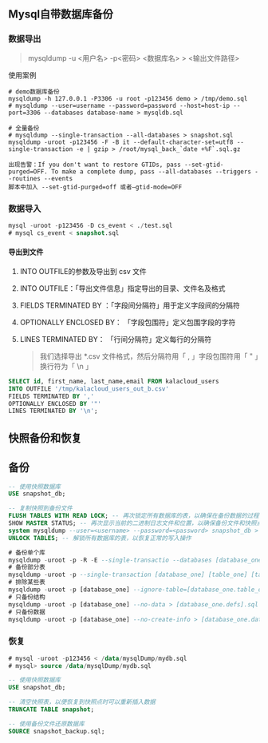 

## Mysql自带数据库备份

### 数据导出

> mysqldump -u <用户名> -p<密码> <数据库名> > <输出文件路径> 

使用案例

```shell
# demo数据库备份
mysqldump -h 127.0.0.1 -P3306 -u root -p123456 demo > /tmp/demo.sql
# mysqldump --user=username --password=password --host=host-ip --port=3306 --databases database-name > mysqldb.sql

# 全量备份
# mysqldump --single-transaction --all-databases > snapshot.sql
mysqldump -uroot -p123456 -F -B it --default-character-set=utf8 --single-transaction -e | gzip > /root/mysql_back_`date +%F`.sql.gz

出现告警：If you don't want to restore GTIDs, pass --set-gtid-purged=OFF. To make a complete dump, pass --all-databases --triggers --routines --events
脚本中加入 --set-gtid-purged=off 或者–gtid-mode=OFF
```

### 数据导入

```sql
mysql -uroot -p123456 -D cs_event < ./test.sql
# mysql cs_event < snapshot.sql
```

#### 导出到文件

1. INTO OUTFILE的参数及导出到 csv 文件

2. INTO OUTFILE：「导出文件信息」指定导出的目录、文件名及格式

3. FIELDS TERMINATED BY ：「字段间分隔符」用于定义字段间的分隔符

4. OPTIONALLY ENCLOSED BY： 「字段包围符」定义包围字段的字符

5. LINES TERMINATED BY： 「行间分隔符」定义每行的分隔符

   > 我们选择导出 *.csv 文件格式，然后分隔符用「 , 」字段包围符用「 " 」换行符为「 \n 」

```sql
SELECT id, first_name, last_name,email FROM kalacloud_users
INTO OUTFILE '/tmp/kalacloud_users_out_b.csv'
FIELDS TERMINATED BY ','
OPTIONALLY ENCLOSED BY '"'
LINES TERMINATED BY '\n';
```

## 快照备份和恢复

## 备份

```sql
-- 使用快照数据库
USE snapshot_db;

-- 复制快照到备份文件
FLUSH TABLES WITH READ LOCK; -- 再次锁定所有数据库的表，以确保在备份数据的过程中不会有其他写入操作。
SHOW MASTER STATUS; -- 再次显示当前的二进制日志文件和位置，以确保备份文件和快照点一致
system mysqldump --user=<username> --password=<password> snapshot_db > snapshot_backup.sql
UNLOCK TABLES; -- 解锁所有数据库的表，以恢复正常的写入操作

# 备份单个库
mysqldump -uroot -p -R -E --single-transactio --databases [database_one] > database_one.sql
# 备份部分表
mysqldump -uroot -p --single-transaction [database_one] [table_one] [table_two] > database_table12.sql
# 排除某些表
mysqldump -uroot -p [database_one] --ignore-table=[database_one.table_one] --ignore-table=[database_one.table_two] > database_one.sql
# 只备份结构
mysqldump -uroot -p [database_one] --no-data > [database_one.defs].sql
# 只备份数据
mysqldump -uroot -p [database_one] --no-create-info > [database_one.data].sql
```

### 恢复

```sql
# mysql -uroot -p123456 < /data/mysqlDump/mydb.sql
# mysql> source /data/mysqlDump/mydb.sql

-- 使用快照数据库
USE snapshot_db;

-- 清空快照表，以便恢复到快照点时可以重新插入数据
TRUNCATE TABLE snapshot;

-- 使用备份文件还原数据库
SOURCE snapshot_backup.sql;
```

